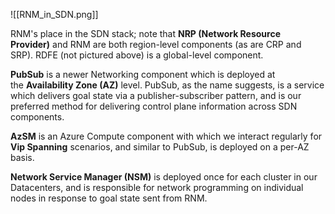 
![[RNM_in_SDN.png]]

RNM's place in the SDN stack; note that **NRP (Network Resource Provider)** and RNM are both region-level components (as are CRP and SRP). RDFE (not pictured above) is a global-level component.

**PubSub** is a newer Networking component which is deployed at the **Availability Zone (AZ)** level. PubSub, as the name suggests, is a service which delivers goal state via a publisher-subscriber pattern, and is our preferred method for delivering control plane information across SDN components.

**AzSM** is an Azure Compute component with which we interact regularly for **Vip Spanning** scenarios, and similar to PubSub, is deployed on a per-AZ basis.

**Network Service Manager (NSM)** is deployed once for each cluster in our Datacenters, and is responsible for network programming on individual nodes in response to goal state sent from RNM.